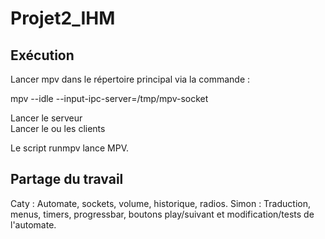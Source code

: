 # Projet2_IHM  

## Exécution  

Lancer mpv dans le répertoire principal via la commande :  

mpv --idle --input-ipc-server=/tmp/mpv-socket

Lancer le serveur  
Lancer le ou les clients

Le script runmpv lance MPV.

## Partage du travail

Caty : Automate, sockets, volume, historique, radios.
Simon : Traduction, menus, timers, progressbar, boutons play/suivant et modification/tests de l'automate.
